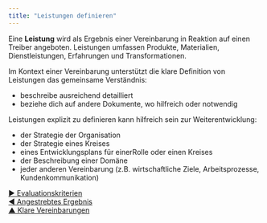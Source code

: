 ```yaml
---
title: "Leistungen definieren"
---
```



Eine **Leistung** wird als Ergebnis einer Vereinbarung in Reaktion auf einen Treiber angeboten. Leistungen umfassen Produkte, Materialien, Dienstleistungen, Erfahrungen und Transformationen.

Im Kontext einer Vereinbarung unterstützt die klare Definition von Leistungen das gemeinsame Verständnis:

- beschreibe ausreichend detailliert
- beziehe dich auf andere Dokumente, wo hilfreich oder notwendig



Leistungen explizit zu definieren kann hilfreich sein zur Weiterentwicklung:

- der Strategie der Organisation
- der Strategie eines Kreises
- eines Entwicklungsplans für einerRolle oder einen Kreises
- der Beschreibung einer Domäne
- jeder anderen Vereinbarung (z.B. wirtschaftliche Ziele, Arbeitsprozesse, Kundenkommunikation)

[&#9654; Evaluationskriterien](evaluation-criteria.html)<br/>[&#9664; Angestrebtes Ergebnis](intended-outcome.html)<br/>[&#9650; Klare Vereinbarungen](defining-agreements.html)

